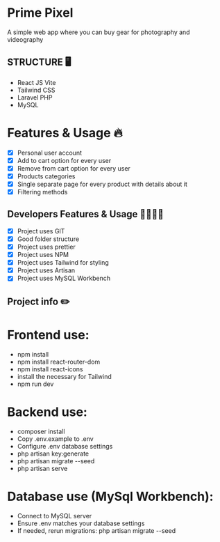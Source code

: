 # Prime Pixel

A simple web app where you can buy gear for photography and videography

## STRUCTURE 🖥️

- React JS Vite
- Tailwind CSS
- Laravel PHP
- MySQL

# Features & Usage 🔥

- [x] Personal user account
- [x] Add to cart option for every user
- [x] Remove from cart option for every user
- [x] Products categories
- [x] Single separate page for every product with details about it 
- [x] Filtering methods

## Developers Features & Usage 👩‍💻👨‍💻

- [x] Project uses GIT
- [x] Good folder structure
- [x] Project uses prettier
- [x] Project uses NPM
- [x] Project uses Tailwind for styling 
- [x] Project uses Artisan
- [x] Project uses MySQL Workbench

## Project info ✏️

# Frontend use:
- npm install
- npm install react-router-dom
- npm install react-icons
- install the necessary for Tailwind
- npm run dev

# Backend use:
- composer install
- Copy .env.example to .env
- Configure .env database settings
- php artisan key:generate
- php artisan migrate --seed
- php artisan serve

# Database use (MySql Workbench):

- Connect to MySQL server
- Ensure .env matches your database settings
- If needed, rerun migrations: php artisan migrate --seed
